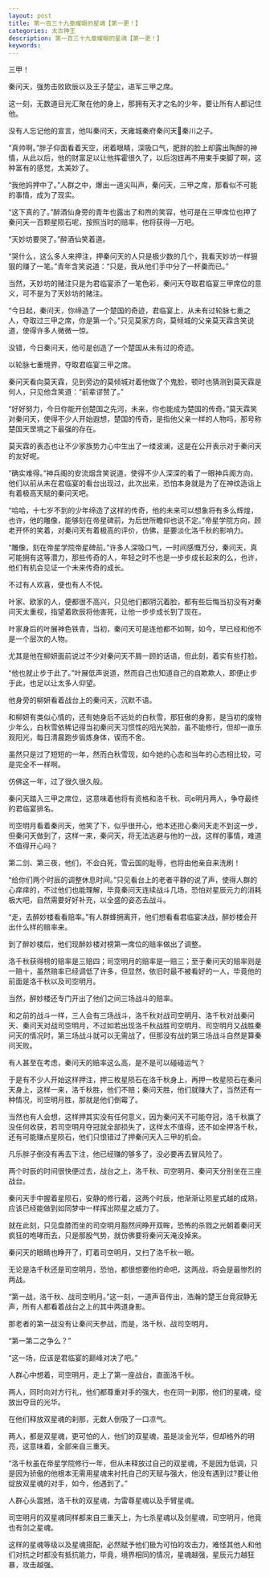 ```yaml
---
layout: post
title: 第一百三十九章耀眼的星魂【第一更！】
categories: 太古神王
description: 第一百三十九章耀眼的星魂【第一更！】
keywords:
---
```


三甲！

秦问天，强势击败欧辰以及王子楚尘，进军三甲之席。

这一刻，无数道目光汇聚在他的身上，那拥有天才之名的少年，要让所有人都记住他。

没有人忘记他的宣言，他叫秦问天，天雍城秦府秦问天秦川之子。

“真帅啊。”胖子仰面看着天空，闭着眼睛，深吸口气，肥胖的脸上却露出陶醉的神情，从此以后，他的财富足以让他挥霍很久了，以后泡妞再不用束手束脚了啊，这种富有的感觉，太美妙了。

“我他妈押中了。”人群之中，爆出一道尖叫声，秦问天，三甲之席，那看似不可能的事情，成为了现实。

“这下真的了。”醉酒仙身旁的青年也露出了和煦的笑容，他可是在三甲席位也押了秦问天一百颗星陨石呢，按照当时的赔率，他将获得一万吧。

“天妙坊要哭了。”醉酒仙笑着道。

“哭什么，这么多人来押注，押秦问天的人只是极少数的几个，我看天妙坊一样狠狠的赚了一笔。”青年含笑说道：“只是，我从他们手中分了一杯羹而已。”

当然，天妙坊的赌注只是为君临宴添了一笔色彩，秦问天夺取君临宴三甲席位的意义，可不是为了天妙坊的赌注。

“今日起，秦问天，你缔造了一个楚国的奇迹，君临宴上，从未有过轮脉七重之人，夺取过三甲之席，你是第一个。”只见莫家方向，莫倾城的父亲莫天霖含笑说道，使得许多人微微一惊。

没错，今日秦问天，他可是创造了一个楚国从未有过的奇迹。

以轮脉七重境界，夺取君临宴三甲之席。

秦问天看向莫天霖，见到旁边的莫倾城对着他做了个鬼脸，顿时也猜测到莫天霖是何人，只见他含笑道：“前辈谬赞了。”

“好好努力，今日你能开创楚国之先河，未来，你也能成为楚国的传奇。”莫天霖笑对秦问天，使得不少人开始遐想，楚国的传奇，是指他父亲一样的人物吗，那号称楚国天罡境之下最强的存在。

莫天霖的表态也让不少家族势力心中生出了一缕波澜，这是在公开表示对于秦问天的友好呢。

“确实难得。”神兵阁的安流烟含笑说道，使得不少人深深的看了一眼神兵阁方向，他们以前从未在君临宴的看台出现过，此次出来，恐怕本身就是为了在神纹造诣上有着极高天赋的秦问天吧。

“哈哈，十七岁不到的少年缔造了这样的传奇，他的未来可以想象将有多么辉煌，也许，他的雕像，能够刻在帝星碑前，为后世所瞻仰也说不定。”帝星学院方向，顾老开怀的笑着，对秦问天有着极高的评价，仿佛，是要淡化洛千秋的影响力。

“雕像，刻在帝星学院帝星碑前。”许多人深吸口气，一时间感慨万分，秦问天，真可能拥有这等潜力，那些传奇的人，年轻之时不也是一步步成长起来的么，也许，他们有机会见证一个未来传奇的成长。

不过有人欢喜，便也有人不悦。

叶家、欧家的人，便都很不高兴，只见他们都阴沉着脸，都有些后悔当初没有对秦问天太重视，指望着欧辰将他害死，让他一步步成长到了现在。

叶家身后的叶展神色铁青，当初，秦问天可是连他都不如啊，如今，早已经和他不是一个层次的人物。

尤其是他在柳妍面前说过不少对秦问天不屑一顾的话语，但此刻，着实有些打脸。

“他也就止步于此了。”叶展低声说道，然而自己也知道自己的自欺欺人，即便止步于此，也足以让太多人仰望。

他身旁的柳妍看着战台上的秦问天，沉默不语。

和柳妍有类似心情的，还有她身后不远处的白秋雪，那狂傲的身影，是当初的废物少年么，白秋雪依稀记得当初秦问天习惯性的阳光笑脸，虽不能修行，但却一直乐观阳光，每日清晨跑步锻炼身体，锲而不舍。

虽然只是过了短短的一年，然而白秋雪现，如今她的心态和当年的心态相比较，可是完全不一样啊。

仿佛这一年，过了很久很久般。

秦问天踏入三甲之席位，这意味着他将有资格和洛千秋、司e明月两人，争夺最终的君临宴排名。

司空明月看着秦问天，他笑了下，似乎很开心，他本还担心秦问天走不到这一步，但秦问天做到了，这样一来，秦问天，将无法逃避与他的一战，这样的事情，难道不值得开心吗？

第二剑、第三夜，他们，不会白死，雪云国的耻辱，也将由他亲自来洗刷！

“给你们两个时辰的调整休息时间。”只见看台上的老者平静的说了声，使得人群的心痒痒的，不过他们也能理解，毕竟秦问天连续战斗几场，恐怕对星辰元力的消耗极大吧，自然需要好好补充，以全盛的姿态去战斗。

“走，去醉妙楼看看赔率。”有人群蜂拥离开，他们想看看君临宴决战，醉妙楼会开出什么样的赔率来。

到了醉妙楼后，他们现醉妙楼对榜第一席位的赔率做出了调整。

洛千秋获得榜的赔率是三赔四；司空明月的赔率是一赔三；至于秦问天的赔率则是一赔十，虽然赔率已经调低了许多，但显然，依旧时最不被看好的一人，毕竟他的前面是洛千秋以及司空明月。

当然，醉妙楼还专门开出了他们之间三场战斗的赔率。

和之前的战斗一样，三人会有三场战斗，洛千秋对战司空明月、洛千秋对战秦问天、秦问天对战司空明月，不过如若出现洛千秋战胜司空明月、司空明月又战胜秦问天的情况时，第三场战斗就可以无需战了，但那没有战的第三场战斗自然是算秦问天败。

有人甚至在考虑，秦问天的赔率这么高，是不是可以碰碰运气？

于是有不少人开始这样押注，押三枚星陨石在洛千秋身上，再押一枚星陨石在秦问天身上，这样一来，洛千秋胜，他们不赔；秦问天胜，他们就赚大了，当然还有一种情况，司空明月胜，那就是他们倒霉了。

当然也有人会想，这样押其实没有任何意义，因为秦问天不可能夺冠，洛千秋赢了没任何收获，若司空明月夺冠就全部损失了，这样太不值得，还不如全押洛千秋，还有可能赚点星陨石，他们只恨错过了押秦问天入三甲的机会。

凡乐胖子倒没有再去下注，他已经赚的够多了，没必要再去冒风险了。

两个时辰的时间很快便过去，战台之上，洛千秋、司空明月、秦问天分别坐在三座战台。

秦问天手中握着星陨石，安静的修行着，这两个时辰，他渐渐让陨星式越的成熟，应该已经能做到如同梦中一样挥出陨星之威力了。

就在此刻，只见盘膝而坐的司空明月豁然间睁开双眸，恐怖的杀戮之光朝着秦问天疯狂的咆哮而去，只是那股气势，就仿佛要将秦问天淹没掉来。

秦问天的眼睛也睁开了，盯着司空明月，又扫了洛千秋一眼。

无论是洛千秋还是司空明月，恐怕，都很想要他的命吧，这两战，将会是最惨烈的两战。

“第一战，洛千秋、战司空明月。”这一刻，一道声音传出，浩瀚的楚王台竟寂静无声，所有人都看着战台之上的其中两道身影。

那老者的第一战没有让秦问天参战，而是，洛千秋、战司空明月。

“第一第二之争么？”

“这一场，应该是君临宴的巅峰对决了吧。”

人群心中想着，司空明月，走上了第一座战台，直面洛千秋。

两人，同时向对方行礼，他们都尊重对手的强大，也在同一刹那，他们的星魂，绽放出夺目的光华。

在他们释放双星魂的刹那，无数人倒吸了一口凉气。

两人，都是双星魂，更可怕的人，他们的双星魂，虽是淡金光华，但却格外的明亮，这意味着，全部来自三重天。

“洛千秋虽在帝星学院修行一年，但从未释放过自己的双星魂，不是因为低调，只是因为骄傲的他根本无需用星魂来衬托自己的天赋与强大，他没有遇到过?要让他绽放双星魂的对手，如今，他遇到了。”

人群心头震撼，洛千秋的双星魂，为雷尊星魂以及手臂星魂。

司空明月的双星魂同样都来自三重天上，为七杀星魂以及剑星魂，司空明月，他竟也有剑之星魂。

这样的星魂等级以及星魂搭配，必然赋予他们极为可怕的攻击力，难怪其他人和他们对抗之时都没有抵抗能力，毕竟，境界相同的情况，星魂越强，星辰元力越狂暴，攻击越强。
